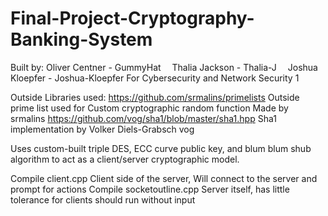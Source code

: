 # Final-Project-Cryptography-Banking-System

Built by: 
 Oliver Centner - GummyHat 
 Thalia Jackson - Thalia-J
 Joshua Kloepfer - Joshua-Kloepfer
For Cybersecurity and Network Security 1


Outside Libraries used:
  https://github.com/srmalins/primelists
    Outside prime list used for Custom cryptographic random function 
    Made by srmalins
  https://github.com/vog/sha1/blob/master/sha1.hpp
    Sha1 implementation by Volker Diels-Grabsch
    vog

Uses custom-built triple DES, ECC curve public key, and blum blum shub algorithm to act as a client/server cryptographic model. 

Compile client.cpp 
  Client side of the server, Will connect to the server and prompt for actions
Compile socketoutline.cpp
  Server itself, has little tolerance for clients should run without input


